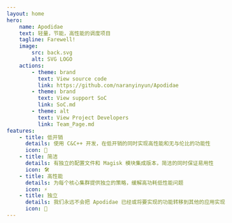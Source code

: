 ```yaml
---
layout: home
hero:
    name: Apodidae
    text: 轻量，节能，高性能的调度项目  
    tagline: Farewell!
    image: 
        src: back.svg
        alt: SVG LOGO
    actions:
        - theme: brand
          text: View source code
          link: https://github.com/naranyinyun/Apodidae
        - theme: brand
          text: View support SoC
          link: SoC.md
        - theme: alt
          text: View Project Developers
          link: Team_Page.md
features:
    - title: 低开销
      details: 使用 C&C++ 开发，在低开销的同时实现高性能和无与伦比的功能性
      icon: 🍃
    - title: 简洁
      details: 有独立的配置文件和 Magisk 模块集成版本，简洁的同时保证易用性
      icon: 🛠️
    - title: 高性能
      details: 为每个核心集群提供独立的策略，缓解高功耗低性能问题
      icon: ⚡
    - title: 独立
      details: 我们永远不会把 Apodidae 已经或将要实现的功能转移到其他的应用实现
      icon: 🔭
---
```

